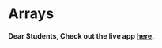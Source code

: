 # Arrays

#### Dear Students, Check out the live app [here](https://kdeepika-brs.github.io/Arrays/).
